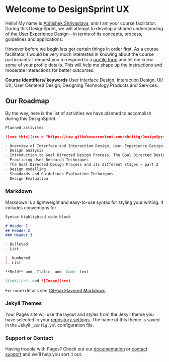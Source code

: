 # Welcome to DesignSprint UX

Hello! My name is [Abhishek Shrivastava](https://www.iitg.ac.in/shri/), and I am your course facilitator. During this DesignSprint, we will attempt to develop a shared understanding of the User Experience Design - in terms of its concepts, process, guidelines and applications. 

However before we begin lets get certain things in order first. As a course facilitator, I would be very much interested in knowing about the course participants. I request you to respond to a [profile form](#) and let me know some of your profile details. This will help me shape up the instructions and moderate interactions for better outcomes. 

**Course Identifiers/ keywords** User Interface Design, Interaction Design, UI/ UX, User Centered Design, Designing Technology Products and Services.

## Our Roadmap
By the way, here is the list of activities we have planned to accomplish during this DesignSprint.
```markdown
Planned activites

![see this](src = "https://raw.githubusercontent.com/shriitg/DesignSprintUX/master/repository-open-graph-template.png")

- Overview of Interface and Interaction Design, User Experience Design, Analysis of current trends in Design
- Design analysis
- Introduction to Goal Directed Design Process, The Goal Directed Design Process and its different stages – part 1
- Practicing User Research Techniques
- The Goal Directed Design Process and its different stages – part 2
- Design modelling
- Standards and Guidelines Evaluation Techniques
- Design Evaluation
```
### Markdown

Markdown is a lightweight and easy-to-use syntax for styling your writing. It includes conventions for

```markdown
Syntax highlighted code block

# Header 1
## Header 2
### Header 3

- Bulleted
- List

1. Numbered
2. List

**Bold** and _Italic_ and `Code` text

[Link](url) and ![Image](src)
```

For more details see [GitHub Flavored Markdown](https://guides.github.com/features/mastering-markdown/).

### Jekyll Themes

Your Pages site will use the layout and styles from the Jekyll theme you have selected in your [repository settings](https://github.com/shriitg/designSprintUX/settings). The name of this theme is saved in the Jekyll `_config.yml` configuration file.

### Support or Contact

Having trouble with Pages? Check out our [documentation](https://docs.github.com/categories/github-pages-basics/) or [contact support](https://github.com/contact) and we’ll help you sort it out.

